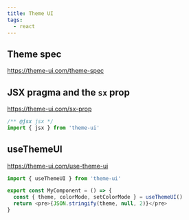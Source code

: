 ```yaml
---
title: Theme UI
tags:
  - react
---
```


## Theme spec

https://theme-ui.com/theme-spec

## JSX pragma and the `sx` prop

https://theme-ui.com/sx-prop

```jsx
/** @jsx jsx */
import { jsx } from 'theme-ui'
```

## useThemeUI

https://theme-ui.com/use-theme-ui

```js
import { useThemeUI } from 'theme-ui'

export const MyComponent = () => {
  const { theme, colorMode, setColorMode } = useThemeUI()
  return <pre>{JSON.stringify(theme, null, 2)}</pre>
}
```
